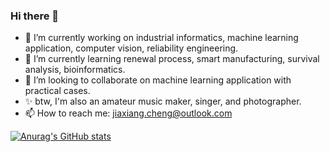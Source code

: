 ### Hi there 👋

<!--
**jiaxiang-cheng/jiaxiang-cheng** is a ✨ _special_ ✨ repository because its `README.md` (this file) appears on your GitHub profile.

Here are some ideas to get you started:
-->

- 🔭 I’m currently working on industrial informatics, machine learning application, computer vision, reliability engineering.
- 🌱 I’m currently learning renewal process, smart manufacturing, survival analysis, bioinformatics.
- 👯 I’m looking to collaborate on machine learning application with practical cases.
- ✨ btw, I'm also an amateur music maker, singer, and photographer.
- 📫 How to reach me: jiaxiang.cheng@outlook.com

<!--
- 🤔 I’m looking for help with ...
- 💬 Ask me about ...
- 😄 Pronouns: ...
- ⚡ Fun fact: ...
-->

[![Anurag's GitHub stats](https://github-readme-stats.vercel.app/api?username=anuraghazra)](https://github.com/anuraghazra/github-readme-stats)

